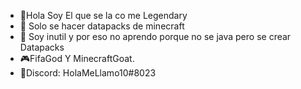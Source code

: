 - 👋Hola Soy El que se la co me Legendary
- 👀 Solo se hacer datapacks de minecraft
- 🌱 Soy inutil y por eso no aprendo porque no se java pero se crear Datapacks
- 🎮FifaGod Y MinecraftGoat.
- 👾Discord: HolaMeLlamo10#8023
<!---
LegendaryXy1/LegendaryXy1 is a ✨ special ✨ repository because its `README.md` (this file) appears on your GitHub profile.
You can click the Preview link to take a look at your changes.
--->
